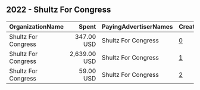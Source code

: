 ## 2022 - Shultz For Congress 
|OrganizationName|Spent|PayingAdvertiserNames|CreativeUrls|Impressions|Genders|AgeBrackets|CountryCodes|BillingAddresses|CandidateBallotInformation|
|:---|---:|:---|:---|---:|:---|:---|:---|:---|:---|
|Shultz For Congress|347.00 USD|Shultz For Congress|[0](https://www.snap.com/political-ads/asset/00530c7fca171aa00b324b0d6db6b5c70a97c437317d5e02dcec81be59e11ef6?mediaType=jpg)|53,994||18+|united states|"17251 State Highway K Ave,Greentop,63546,US"|Dakota Shultz|
|Shultz For Congress|2,639.00 USD|Shultz For Congress|[1](https://www.snap.com/political-ads/asset/1d99d9c2445fced7b0a179c9fe7107b4260d1ba36bead2b04c5c95db5244c809?mediaType=jpg)|386,755||18+|united states|"17251 State Highway K Ave,Greentop,63546,US"|Dakota Shultz|
|Shultz For Congress|59.00 USD|Shultz For Congress|[2](https://www.snap.com/political-ads/asset/a672c7f2a2f410f1ae5dab51897edacd501ccc7416affd2f81cd8c997b65572c?mediaType=jpeg)|6,295||18+|united states|"17251 State Highway K Ave,Greentop,63546,US"|Dakota Shultz|

